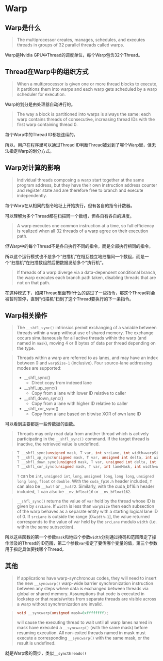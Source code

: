 # Warp

## Warp是什么

>The multiprocessor creates, manages, schedules, and executes threads in groups of 32 parallel threads called warps.

Warp是Nvidia GPU中Thread的调度单位，每个Warp包含32个Thread。

## Thread在Warp中的组织方式

>When a multiprocessor is given one or more thread blocks to execute, it partitions them into warps and each warp gets scheduled by a warp scheduler for execution.

Warp的划分是由处理器自动进行的。

>The way a block is partitioned into warps is always the same; each warp contains threads of consecutive, increasing thread IDs with the first warp containing thread 0.

每个Warp中的Thread ID都是连续的。

所以，用户在程序里可以通过Thread ID判断Thread被划到了哪个Warp里，但无法指定Warp的划分方式。

## Warp对计算的影响

>Individual threads composing a warp start together at the same program address, but they have their own instruction address counter and register state and are therefore free to branch and execute independently.

每个Warp在从相同的指令地址上开始执行，但有各自的指令计数器。

可以理解为多个Thread都在扫描同一个数组，但各自有各自的进度。

>A warp executes one common instruction at a time, so full efficiency is realized when all 32 threads of a warp agree on their execution path.

但Warp中的每个Thread不是各自执行不同的指令，而是全部执行相同的指令。

所以这个运行模式也不是多个“扫描机”在相互独立地扫描同一个数组，而是一个“扫描机”在扫描数组然后把数据发给多个“执行机”。

>If threads of a warp diverge via a data-dependent conditional branch, the warp executes each branch path taken, disabling threads that are not on that path.

在这种模式下，如果Thread里面有if什么的跳过了一些指令，那这个Thread将会被暂时暂停，直到“扫描机”扫到了这个Thread要执行的下一条指令。

## Warp相关操作

>The `__shfl_sync()` intrinsics permit exchanging of a variable between threads within a warp without use of shared memory. The exchange occurs simultaneously for all active threads within the warp (and named in `mask`), moving 4 or 8 bytes of data per thread depending on the type.

>Threads within a warp are referred to as lanes, and may have an index between 0 and `warpSize-1` (inclusive). Four source-lane addressing modes are supported:
>* __shfl_sync()
>   * Direct copy from indexed lane
>* __shfl_up_sync()
>   * Copy from a lane with lower ID relative to caller
>* __shfl_down_sync()
>   * Copy from a lane with higher ID relative to caller
>* __shfl_xor_sync()
>   * Copy from a lane based on bitwise XOR of own lane ID

可以看到主要都是一些传数据的函数。

>Threads may only read data from another thread which is actively participating in the `__shfl_sync()` command. If the target thread is inactive, the retrieved value is undefined.

>```c
>T __shfl_sync(unsigned mask, T var, int srcLane, int width=warpSize);
>T __shfl_up_sync(unsigned mask, T var, unsigned int delta, int width=warpSize);
>T __shfl_down_sync(unsigned mask, T var, unsigned int delta, int width=warpSize);
>T __shfl_xor_sync(unsigned mask, T var, int laneMask, int width=warpSize);
>```
>`T` can be `int`, `unsigned int`, `long`, `unsigned long`, `long long`, `unsigned long long`, `float` or `double`. With the `cuda_fp16.h` header included, `T` can also be `__half` or `__half2`. Similarly, with the cuda_bf16.h header included, T can also be `__nv_bfloat16` or `__nv_bfloat162`.

>`__shfl_sync()` returns the value of `var` held by the thread whose ID is given by `srcLane`. If `width` is less than `warpSize` then each subsection of the warp behaves as a separate entity with a starting logical lane ID of 0. If `srcLane` is outside the range [0:`width-1`], the value returned corresponds to the value of var held by the `srcLane` modulo `width` (i.e. within the same subsection).

所以这些函数的第一个参数`mask`和地四个参数`width`分别通过掩码和范围限定了操作涉及的Thread的ID范围，第二个参数`var`指定了要传哪个变量的值，第三个参数用于指定具体要找哪个Thread。

## 其他

>If applications have warp-synchronous codes, they will need to insert the new `__syncwarp()` warp-wide barrier synchronization instruction between any steps where data is exchanged between threads via global or shared memory. Assumptions that code is executed in lockstep or that reads/writes from separate threads are visible across a warp without synchronization are invalid.

>```c
>void __syncwarp(unsigned mask=0xffffffff);
>```
>will cause the executing thread to wait until all warp lanes named in mask have executed a `__syncwarp()` (with the same mask) before resuming execution. All non-exited threads named in mask must execute a corresponding `__syncwarp()` with the same mask, or the result is undefined.

就是Warp级的同步，类似`__syncthreads()`
